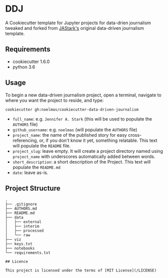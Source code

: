 # DDJ

A Cookiecutter template for Jupyter projects for data-drien journalism tweaked and forked from [JAStark's](https://github.com/noelmas/cookiecutter-data-driven-journalism/commits?author=JAStark) original data-driven journalism template.

## Requirements

* cookiecutter 1.6.0
* python 3.6

## Usage

To begin a new data-driven journalism project, open a terminal, navigate to where you want the project to reside, and type:

`cookiecutter gh:noelmas/cookiecutter-data-driven-journalism`

- `full_name`: e.g. `Jennifer A. Stark` (this will be used to populate the `AUTHORS` file)
- `github_username`: e.g. `noelmas` (will populate the `AUTHORS` file)
- `project_name`: the name of the published story for easy cross-referencing, or, if you don't know it yet, something relatable. This text will populate the `README` file.
- `project_slug`: leave empty. It will create a project directory named using `project_name` with underscores automatically added between words.
- `short_description`: a short description of the Project. This text will populate the `README.md`
- `date`: leave as-is.

## Project Structure
```
.
├── .gitignore
├── AUTHORS.md
├── README.md
├── data
│   ├── external
│   ├── interim
│   ├── processed
│   └── raw
├── viz
├── keys.txt
├── notebooks
└── requirements.txt

## Licence

This project is licensed under the terms of [MIT License](/LICENSE)
